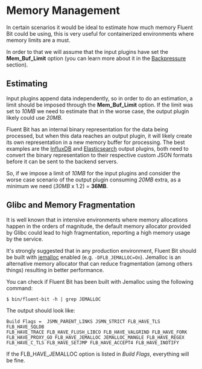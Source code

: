 # Memory Management

In certain scenarios it would be ideal to estimate how much memory Fluent Bit could be using, this is very useful for containerized environments where memory limits are a must.

In order to that we will assume that the input plugins have set the **Mem\_Buf\_Limit** option \(you can learn more about it in the [Backpressure](backpressure.md) section\).

## Estimating

Input plugins append data independently, so in order to do an estimation, a limit should be imposed through the **Mem\_Buf\_Limit** option. If the limit was set to _10MB_ we need to estimate that in the worse case, the output plugin likely could use _20MB_.

Fluent Bit has an internal binary representation for the data being processed, but when this data reaches an output plugin, it will likely create its own representation in a new memory buffer for processing. The best examples are the [InfluxDB](https://github.com/fluent/fluent-bit-docs/tree/b78cfe98123e74e165f2b6669229da009258f34e/output/influxdb.md) and [Elasticsearch](https://github.com/fluent/fluent-bit-docs/tree/b78cfe98123e74e165f2b6669229da009258f34e/output/elasticsearch.md) output plugins, both need to convert the binary representation to their respective custom JSON formats before it can be sent to the backend servers.

So, if we impose a limit of _10MB_ for the input plugins and consider the worse case scenario of the output plugin consuming _20MB_ extra, as a minimum we need \(_30MB_ x 1.2\) = **36MB**.

## Glibc and Memory Fragmentation

It is well known that in intensive environments where memory allocations happen in the orders of magnitude, the default memory allocator provided by Glibc could lead to high fragmentation, reporting a high memory usage by the service.

It's strongly suggested that in any production environment, Fluent Bit should be built with [jemalloc](http://jemalloc.net/) enabled \(e.g. `-DFLB_JEMALLOC=On`\). Jemalloc is an alternative memory allocator that can reduce fragmentation \(among others things\) resulting in better performance.

You can check if Fluent Bit has been built with Jemalloc using the following command:

```text
$ bin/fluent-bit -h | grep JEMALLOC
```

The output should look like:

```text
Build Flags =  JSMN_PARENT_LINKS JSMN_STRICT FLB_HAVE_TLS FLB_HAVE_SQLDB
FLB_HAVE_TRACE FLB_HAVE_FLUSH_LIBCO FLB_HAVE_VALGRIND FLB_HAVE_FORK
FLB_HAVE_PROXY_GO FLB_HAVE_JEMALLOC JEMALLOC_MANGLE FLB_HAVE_REGEX
FLB_HAVE_C_TLS FLB_HAVE_SETJMP FLB_HAVE_ACCEPT4 FLB_HAVE_INOTIFY
```

If the FLB\_HAVE\_JEMALLOC option is listed in _Build Flags_, everything will be fine.

